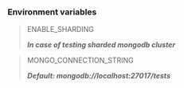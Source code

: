 ### Environment variables

> ENABLE_SHARDING
>
> ***In case of testing sharded mongodb cluster***

> MONGO_CONNECTION_STRING
>
> ***Default: mongodb://localhost:27017/tests***
